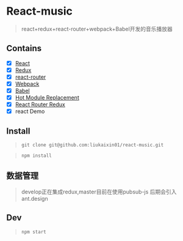 # React-music

> react+redux+react-router+webpack+Babel开发的音乐播放器

## Contains

- [x] [React](https://facebook.github.io/react/)
- [x] [Redux](https://github.com/reactjs/redux)
- [x] [react-router](https://reacttraining.com/react-router/web/guides/philosophy)
- [x] [Webpack](https://webpack.github.io)
- [x] [Babel](https://babeljs.io/)
- [x] [Hot Module Replacement](https://webpack.github.io/docs/hot-module-replacement.html)
- [x] [React Router Redux](https://github.com/reactjs/react-router-redux)
- [x] react Demo

## Install

> `git clone git@github.com:liukaixin01/react-music.git`

> `npm install`

## 数据管理
> develop正在集成redux,master目前在使用pubsub-js
> 后期会引入ant.design

## Dev

> `npm start`
